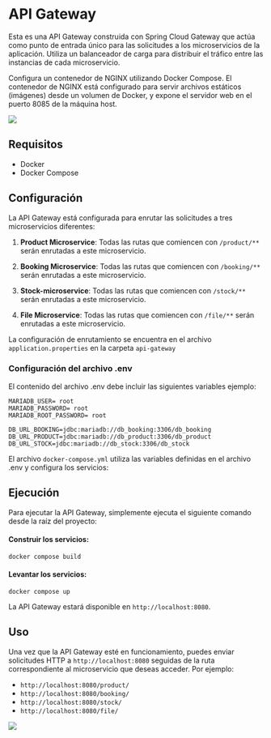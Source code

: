 # API Gateway

Esta es una API Gateway construida con Spring Cloud Gateway que actúa como punto de entrada único para las solicitudes a los microservicios de la aplicación. Utiliza un balanceador de carga para distribuir el tráfico entre las instancias de cada microservicio.

Configura un contenedor de NGINX utilizando Docker Compose. El contenedor de NGINX está configurado para servir archivos estáticos (imágenes) desde un volumen de Docker, y expone el servidor web en el puerto 8085 de la máquina host.

![](https://res.cloudinary.com/dilrruxyx/image/upload/v1737343421/ms_jfme3w.svg)

## Requisitos

- Docker
- Docker Compose

## Configuración

La API Gateway está configurada para enrutar las solicitudes a tres microservicios diferentes:

1. **Product Microservice**: Todas las rutas que comiencen con `/product/**` serán enrutadas a este microservicio.

2. **Booking Microservice**: Todas las rutas que comiencen con `/booking/**` serán enrutadas a este microservicio.

3. **Stock-microservice**: Todas las rutas que comiencen con `/stock/**` serán enrutadas a este microservicio.

3. **File Microservice**: Todas las rutas que comiencen con `/file/**` serán enrutadas a este microservicio.

La configuración de enrutamiento se encuentra en el archivo `application.properties` en la carpeta `api-gateway`

### Configuración del archivo .env
El contenido del archivo .env debe incluir las siguientes variables ejemplo:

```
MARIADB_USER= root
MARIADB_PASSWORD= root
MARIADB_ROOT_PASSWORD= root

DB_URL_BOOKING=jdbc:mariadb://db_booking:3306/db_booking
DB_URL_PRODUCT=jdbc:mariadb://db_product:3306/db_product
DB_URL_STOCK=jdbc:mariadb://db_stock:3306/db_stock
```

El archivo `docker-compose.yml` utiliza las variables definidas en el archivo .env y configura los servicios:

## Ejecución

Para ejecutar la API Gateway, simplemente ejecuta el siguiente comando desde la raíz del proyecto:

#### Construir los servicios:
```
docker compose build
```
#### Levantar los servicios:
```
docker compose up
```

La API Gateway estará disponible en `http://localhost:8080`.

## Uso

Una vez que la API Gateway esté en funcionamiento, puedes enviar solicitudes HTTP a `http://localhost:8080` seguidas de la ruta correspondiente al microservicio que deseas acceder. Por ejemplo:

- `http://localhost:8080/product/` 
- `http://localhost:8080/booking/` 
- `http://localhost:8080/stock/` 
- `http://localhost:8080/file/` 


![](https://res.cloudinary.com/dilrruxyx/image/upload/v1719363738/Captura_desde_2024-06-25_20-01-24_yp5i5i.png)

